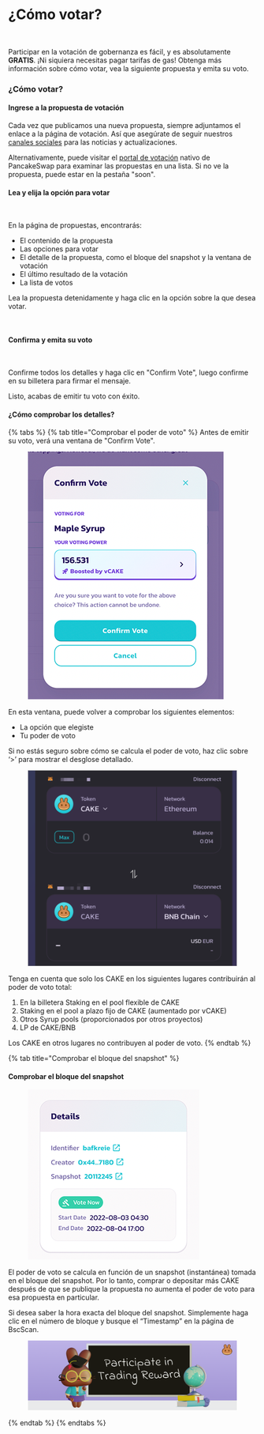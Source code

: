 # ¿Cómo votar?

<figure><img src="https://lh6.googleusercontent.com/G0N1UaE--Dupxg3Wfd8fq91ra5DpZa0cIB33cITKsqIMPAxOiJA_KkqXDTQorlYtN8LvkIp5gb3DNXjZ1sTrEabbI4axc87b6lS6yZtWP8AFKAginfoZkOH0yKTOdZPCoaRzENweOLonpjt8P5NfHDMKhHXVQ9i2ecxNLg-RONl9FcuL_9lnmebGKfT1lw" alt=""><figcaption></figcaption></figure>

Participar en la votación de gobernanza es fácil, y es absolutamente **GRATIS**. ¡Ni siquiera necesitas pagar tarifas de gas! Obtenga más información sobre cómo votar, vea la siguiente propuesta y emita su voto.&#x20;

### ¿Cómo votar?&#x20;

#### Ingrese a la propuesta de votación&#x20;

Cada vez que publicamos una nueva propuesta, siempre adjuntamos el enlace a la página de votación. Así que asegúrate de seguir nuestros [canales sociales](https://docs.pancakeswap.finance/v/espanol/contacto) para las noticias y actualizaciones.&#x20;

Alternativamente, puede visitar el [portal de votación](https://voting.pancakeswap.finance/?\_gl=1\*pc8o0h\*\_ga\*MTUzNDEzNDQxMy4xNjAwNzkzNDM4\*\_ga\_334KNG3DMQ\*MTYwNDMwMTk4Ni42MC4xLjE2MDQzMDM3MDIuMA..#/) nativo de PancakeSwap para examinar las propuestas en una lista. Si no ve la propuesta, puede estar en la pestaña "soon".&#x20;

#### Lea y elija la opción para votar

<figure><img src="https://lh6.googleusercontent.com/Tl1qELO4IpBl3aakvY3mJYzXZgUsmU_8ij59MPt6y1-AcSL0dwfnw8SDJVw04EK5ebbey8HT__Gybk1Ry5C3V0yfHdSL7UhToGtvFuig8HtsAVQZuCd6jP_djzexrvhQyBV3rCwLYn3iaSD2Xtml4GD-nE8jHwsDT5Ryx4BPjxRkZqmUzHJzVzW2LDykzw" alt=""><figcaption></figcaption></figure>

En la página de propuestas, encontrarás:&#x20;

* El contenido de la propuesta&#x20;
* Las opciones para votar&#x20;
* El detalle de la propuesta, como el bloque del snapshot y la ventana de votación&#x20;
* El último resultado de la votación&#x20;
* La lista de votos&#x20;

Lea la propuesta detenidamente y haga clic en la opción sobre la que desea votar.

<figure><img src="https://lh6.googleusercontent.com/GUzgiPK8G3H3d3JVGfV8yWdzFlrnGzJEhRdzvA3mLrNWdjAfjl1j3lpNNYZdM_fipBzsQ9oncHG4qpj9UvwU6B1zTZFeA--mDbqoiFT8yofla4u5afRBmV4GypYV0JIeXE7SY0lieW5tJ9PV-6w8msBR9VVtYFstghQT7WtV5Bjcm-6R64KAb6Rxzx3OLQ" alt=""><figcaption></figcaption></figure>

#### Confirma y emita su voto

<figure><img src="https://lh6.googleusercontent.com/7HT4sfXE-wVDTA7ETil13dNI6ogqcynxYnVNq5R5fHdhu19r3nzLfqKcGIQ9nP3s1OUh26o1CwYjcxN-YhcI3Dxm7TZxPViYo3NDr44A_HzE-Cw0SKFI_m3o_VjJkD3kVv-U78KQuJ54x_5jmim4CtJWyb59rT70t_9EuU3q9gKGEVY3jkud2EkyewZ1Yw" alt=""><figcaption></figcaption></figure>

Confirme todos los detalles y haga clic en "Confirm Vote", luego confirme en su billetera para firmar el mensaje.&#x20;

Listo, acabas de emitir tu voto con éxito.&#x20;

#### ¿Cómo comprobar los detalles?&#x20;

{% tabs %}
{% tab title="Comprobar el poder de voto" %}
Antes de emitir su voto, verá una ventana de "Confirm Vote".

<figure><img src="../../../.gitbook/assets/image (2) (1) (1) (3) (1) (1).png" alt=""><figcaption></figcaption></figure>

En esta ventana, puede volver a comprobar los siguientes elementos:

* &#x20;La opción que elegiste
* Tu poder de voto

Si no estás seguro sobre cómo se calcula el poder de voto, haz clic sobre ‘>’ para mostrar el desglose detallado.

<figure><img src="../../../.gitbook/assets/image (5) (1).png" alt=""><figcaption></figcaption></figure>

Tenga en cuenta que solo los CAKE en los siguientes lugares contribuirán al poder de voto total:&#x20;

1. En la billetera Staking en el pool flexible de CAKE &#x20;
2. Staking en el pool a plazo fijo de CAKE (aumentado por vCAKE)&#x20;
3. Otros Syrup pools (proporcionados por otros proyectos)&#x20;
4. LP de CAKE/BNB&#x20;

Los CAKE en otros lugares no contribuyen al poder de voto.
{% endtab %}

{% tab title="Comprobar el bloque del snapshot" %}
#### Comprobar el bloque del snapshot

<figure><img src="../../../.gitbook/assets/image (8) (4).png" alt=""><figcaption></figcaption></figure>

El poder de voto se calcula en función de un snapshot (instantánea) tomada en el bloque del snapshot. Por lo tanto, comprar o depositar más CAKE después de que se publique la propuesta no aumenta el poder de voto para esa propuesta en particular.&#x20;

Si desea saber la hora exacta del bloque del snapshot. Simplemente haga clic en el número de bloque y busque el “Timestamp” en la página de BscScan.

<figure><img src="../../../.gitbook/assets/image (15).png" alt=""><figcaption></figcaption></figure>
{% endtab %}
{% endtabs %}
